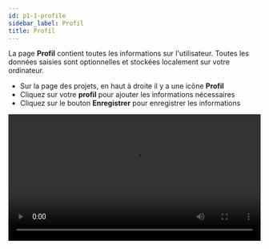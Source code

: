 ```yaml
---
id: p1-1-profile
sidebar_label: Profil
title: Profil
---
```


La page **Profil** contient toutes les informations sur l'utilisateur. Toutes les données saisies sont optionnelles et stockées localement sur votre ordinateur.

- Sur la page des projets, en haut à droite il y a une icône **Profil**
- Cliquez sur votre **profil** pour ajouter les informations nécessaires
- Cliquez sur le bouton **Enregistrer** pour enregistrer les informations



<video controls src="/assets/profile.mov" width="100%" type="video/mov"> </video>


 

  